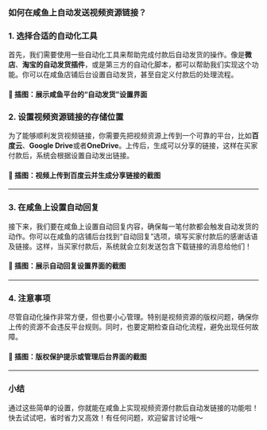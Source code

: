  
### 如何在咸鱼上自动发送视频资源链接？

### 1. **选择合适的自动化工具** 

首先，我们需要使用一些自动化工具来帮助完成付款后自动发货的操作。像是**微店**、**淘宝的自动发货插件**，或是第三方的自动化脚本，都可以帮助我们实现这个功能。你可以在咸鱼店铺后台设置自动发货，甚至自定义付款后的处理流程。

#### 📸 插图：展示咸鱼平台的“自动发货”设置界面


### 2. **设置视频资源链接的存储位置** 

为了能够顺利发货视频链接，你需要先把视频资源上传到一个可靠的平台，比如**百度云**、**Google Drive**或者**OneDrive**。上传后，生成可以分享的链接，这样在买家付款后，系统会根据设置自动发出链接。

#### 📸 插图：视频上传到百度云并生成分享链接的截图

---

### 3. **在咸鱼上设置自动回复** 

接下来，我们要在咸鱼上设置自动回复内容，确保每一笔付款都会触发自动发货的动作。你可以在咸鱼的店铺后台找到“自动回复”选项，填写买家付款后的感谢话语及链接。这样，当买家付款后，系统就会立刻发送包含下载链接的消息给他们！

#### 📸 插图：展示自动回复设置界面的截图

---

### 4. **注意事项** ️

尽管自动化操作非常方便，但也要小心管理。特别是视频资源的版权问题，确保你上传的资源不会违反平台规则。同时，也要定期检查自动化流程，避免出现任何故障。

#### 📸 插图：版权保护提示或管理后台界面的截图

---

### 小结

通过这些简单的设置，你就能在咸鱼上实现视频资源付款后自动发链接的功能啦！ 快去试试吧，省时省力又高效！有任何问题，欢迎留言讨论哦～ 